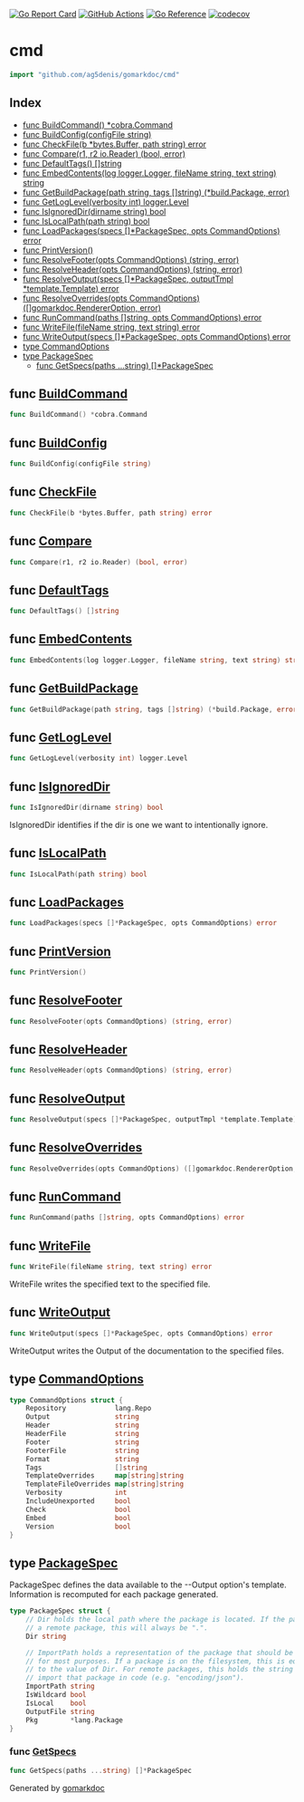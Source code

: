 <!-- Code generated by gomarkdoc. DO NOT EDIT -->

[![Go Report Card](https://goreportcard.com/badge/github.com/princjef/gomarkdoc)](https://goreportcard.com/report/github.com/princjef/gomarkdoc)
[![GitHub Actions](https://github.com/princjef/gomarkdoc/workflows/Test/badge.svg)](https://github.com/princjef/gomarkdoc/actions?query=workflow%3ATest+branch%3Amaster)
[![Go Reference](https://pkg.go.dev/badge/github.com/princjef/gomarkdoc.svg)](https://pkg.go.dev/github.com/princjef/gomarkdoc)
[![codecov](https://codecov.io/gh/princjef/gomarkdoc/branch/master/graph/badge.svg?token=171XNH5XLT)](https://codecov.io/gh/princjef/gomarkdoc)

# cmd

```go
import "github.com/ag5denis/gomarkdoc/cmd"
```

## Index

- [func BuildCommand() *cobra.Command](<#func-buildcommand>)
- [func BuildConfig(configFile string)](<#func-buildconfig>)
- [func CheckFile(b *bytes.Buffer, path string) error](<#func-checkfile>)
- [func Compare(r1, r2 io.Reader) (bool, error)](<#func-compare>)
- [func DefaultTags() []string](<#func-defaulttags>)
- [func EmbedContents(log logger.Logger, fileName string, text string) string](<#func-embedcontents>)
- [func GetBuildPackage(path string, tags []string) (*build.Package, error)](<#func-getbuildpackage>)
- [func GetLogLevel(verbosity int) logger.Level](<#func-getloglevel>)
- [func IsIgnoredDir(dirname string) bool](<#func-isignoreddir>)
- [func IsLocalPath(path string) bool](<#func-islocalpath>)
- [func LoadPackages(specs []*PackageSpec, opts CommandOptions) error](<#func-loadpackages>)
- [func PrintVersion()](<#func-printversion>)
- [func ResolveFooter(opts CommandOptions) (string, error)](<#func-resolvefooter>)
- [func ResolveHeader(opts CommandOptions) (string, error)](<#func-resolveheader>)
- [func ResolveOutput(specs []*PackageSpec, outputTmpl *template.Template) error](<#func-resolveoutput>)
- [func ResolveOverrides(opts CommandOptions) ([]gomarkdoc.RendererOption, error)](<#func-resolveoverrides>)
- [func RunCommand(paths []string, opts CommandOptions) error](<#func-runcommand>)
- [func WriteFile(fileName string, text string) error](<#func-writefile>)
- [func WriteOutput(specs []*PackageSpec, opts CommandOptions) error](<#func-writeoutput>)
- [type CommandOptions](<#type-commandoptions>)
- [type PackageSpec](<#type-packagespec>)
  - [func GetSpecs(paths ...string) []*PackageSpec](<#func-getspecs>)


## func [BuildCommand](<https://github.com/ag5denis/gomarkdoc/blob/master/cmd/command.go#L33>)

```go
func BuildCommand() *cobra.Command
```

## func [BuildConfig](<https://github.com/ag5denis/gomarkdoc/blob/master/cmd/command.go#L235>)

```go
func BuildConfig(configFile string)
```

## func [CheckFile](<https://github.com/ag5denis/gomarkdoc/blob/master/cmd/output.go#L99>)

```go
func CheckFile(b *bytes.Buffer, path string) error
```

## func [Compare](<https://github.com/ag5denis/gomarkdoc/blob/master/cmd/command.go#L541>)

```go
func Compare(r1, r2 io.Reader) (bool, error)
```

## func [DefaultTags](<https://github.com/ag5denis/gomarkdoc/blob/master/cmd/command.go#L215>)

```go
func DefaultTags() []string
```

## func [EmbedContents](<https://github.com/ag5denis/gomarkdoc/blob/master/cmd/output.go#L132>)

```go
func EmbedContents(log logger.Logger, fileName string, text string) string
```

## func [GetBuildPackage](<https://github.com/ag5denis/gomarkdoc/blob/master/cmd/command.go#L399>)

```go
func GetBuildPackage(path string, tags []string) (*build.Package, error)
```

## func [GetLogLevel](<https://github.com/ag5denis/gomarkdoc/blob/master/cmd/command.go#L555>)

```go
func GetLogLevel(verbosity int) logger.Level
```

## func [IsIgnoredDir](<https://github.com/ag5denis/gomarkdoc/blob/master/cmd/command.go#L522>)

```go
func IsIgnoredDir(dirname string) bool
```

IsIgnoredDir identifies if the dir is one we want to intentionally ignore.

## func [IsLocalPath](<https://github.com/ag5denis/gomarkdoc/blob/master/cmd/command.go#L537>)

```go
func IsLocalPath(path string) bool
```

## func [LoadPackages](<https://github.com/ag5denis/gomarkdoc/blob/master/cmd/command.go#L366>)

```go
func LoadPackages(specs []*PackageSpec, opts CommandOptions) error
```

## func [PrintVersion](<https://github.com/ag5denis/gomarkdoc/blob/master/cmd/command.go#L568>)

```go
func PrintVersion()
```

## func [ResolveFooter](<https://github.com/ag5denis/gomarkdoc/blob/master/cmd/command.go#L349>)

```go
func ResolveFooter(opts CommandOptions) (string, error)
```

## func [ResolveHeader](<https://github.com/ag5denis/gomarkdoc/blob/master/cmd/command.go#L332>)

```go
func ResolveHeader(opts CommandOptions) (string, error)
```

## func [ResolveOutput](<https://github.com/ag5denis/gomarkdoc/blob/master/cmd/command.go#L272>)

```go
func ResolveOutput(specs []*PackageSpec, outputTmpl *template.Template) error
```

## func [ResolveOverrides](<https://github.com/ag5denis/gomarkdoc/blob/master/cmd/command.go#L292>)

```go
func ResolveOverrides(opts CommandOptions) ([]gomarkdoc.RendererOption, error)
```

## func [RunCommand](<https://github.com/ag5denis/gomarkdoc/blob/master/cmd/command.go#L253>)

```go
func RunCommand(paths []string, opts CommandOptions) error
```

## func [WriteFile](<https://github.com/ag5denis/gomarkdoc/blob/master/cmd/output.go#L83>)

```go
func WriteFile(fileName string, text string) error
```

WriteFile writes the specified text to the specified file.

## func [WriteOutput](<https://github.com/ag5denis/gomarkdoc/blob/master/cmd/output.go#L18>)

```go
func WriteOutput(specs []*PackageSpec, opts CommandOptions) error
```

WriteOutput writes the Output of the documentation to the specified files.

## type [CommandOptions](<https://github.com/ag5denis/gomarkdoc/blob/master/cmd/types.go#L23-L39>)

```go
type CommandOptions struct {
    Repository            lang.Repo
    Output                string
    Header                string
    HeaderFile            string
    Footer                string
    FooterFile            string
    Format                string
    Tags                  []string
    TemplateOverrides     map[string]string
    TemplateFileOverrides map[string]string
    Verbosity             int
    IncludeUnexported     bool
    Check                 bool
    Embed                 bool
    Version               bool
}
```

## type [PackageSpec](<https://github.com/ag5denis/gomarkdoc/blob/master/cmd/types.go#L7-L21>)

PackageSpec defines the data available to the \-\-Output option's template. Information is recomputed for each package generated.

```go
type PackageSpec struct {
    // Dir holds the local path where the package is located. If the package is
    // a remote package, this will always be ".".
    Dir string

    // ImportPath holds a representation of the package that should be unique
    // for most purposes. If a package is on the filesystem, this is equivalent
    // to the value of Dir. For remote packages, this holds the string used to
    // import that package in code (e.g. "encoding/json").
    ImportPath string
    IsWildcard bool
    IsLocal    bool
    OutputFile string
    Pkg        *lang.Package
}
```

### func [GetSpecs](<https://github.com/ag5denis/gomarkdoc/blob/master/cmd/command.go#L425>)

```go
func GetSpecs(paths ...string) []*PackageSpec
```



Generated by [gomarkdoc](<https://github.com/princjef/gomarkdoc>)

